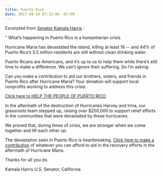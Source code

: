 ```yaml
---
title: Puerto Rico
date: 2017-09-29 07:13:00 -07:00
---
```


Excerpted from [Senator Kamala Harris](https://www.harris.senate.gov/) :

"   What’s happening in Puerto Rico is a humanitarian crisis.

Hurricane Maria has devastated the island, killing at least 16 -- and 44% of Puerto Rico’s 3.5 million residents are still without clean drinking water.

Puerto Ricans are Americans, and it’s up to us to help them while there’s still time to make a difference. We can’t ignore their suffering. So I’m asking:

Can you make a contribution to aid our brothers, sisters, and friends in Puerto Rico after Hurricane Maria? Your donation will support local nonprofits working to address this crisis.

[Click here to HELP THE PEOPLE OF PUERTO RICO](https://campaigns.organizefor.org/petitions/help-puerto-rico-after-hurricane-maria?akid=7955.3385891.9TBZXO&bucket=COC&rd=1&source=mailing&t=4)

In the aftermath of the destruction of Hurricanes Harvey and Irma, our grassroots team stepped up, raising over $200,000 to support relief efforts in the communities that were devastated by these hurricanes.

We proved that, during times of crisis, we are stronger when we come together and lift each other up.

The devastation seen in Puerto Rico is heartbreaking. [Click here to make a contribution](https://campaigns.organizefor.org/petitions/help-puerto-rico-after-hurricane-maria?akid=7955.3385891.9TBZXO&bucket=COC&rd=1&source=mailing&t=4) of whatever you can afford to aid in the recovery efforts in the aftermath of Hurricane Maria.

Thanks for all you do.

Kamala Harris
U.S. Senator, California


